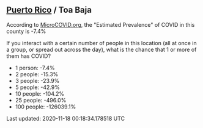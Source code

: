 
## [Puerto Rico](/united-states/puerto-rico) / Toa Baja

According to [MicroCOVID.org](http://microcovid.org),
the "Estimated Prevalence" of COVID in this county is -7.4%

If you interact with a certain number of people in this location
(all at once in a group, or spread out across the day), what is the chance that
1 or more of them has COVID?

- 1 person: -7.4%
- 2 people: -15.3%
- 3 people: -23.9%
- 5 people: -42.9%
- 10 people: -104.2%
- 25 people: -496.0%
- 100 people: -126039.1%

Last updated: 2020-11-18 00:18:34.178518 UTC
